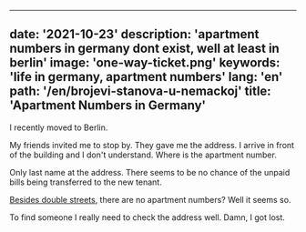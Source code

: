 ---
date: '2021-10-23'
description: 'apartment numbers in germany dont exist, well at least in berlin'
image: 'one-way-ticket.png'
keywords: 'life in germany, apartment numbers'
lang: 'en'
path: '/en/brojevi-stanova-u-nemackoj'
title: 'Apartment Numbers in Germany'
------
I recently moved to Berlin.

My friends invited me to stop by. They gave me the address. I arrive in front of the building and I don't understand. Where is the apartment number.

Only last name at the address. There seems to be no chance of the unpaid bills being transferred to the new tenant.

<a href="https://www.balkanbread.com/en/ulice-sa-duplim-imenom" rel="noreferer noopener">Besides double streets</a>, there are no apartment numbers? Well it seems so.

To find someone I really need to check the address well.
Damn, I got lost.
